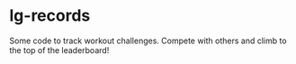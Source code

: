 # lg-records
Some code to track workout challenges. Compete with others and climb to the top of the leaderboard!
